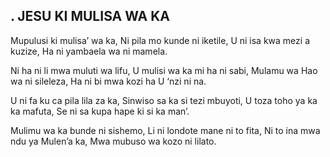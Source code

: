 ## . JESU KI MULISA WA KA

Mupulusi ki mulisa’ wa ka,
Ni pila mo kunde ni iketile,
U ni isa kwa mezi a kuzize,
Ha ni yambaela wa ni mamela.


Ni ha ni li mwa muluti wa lifu,
U mulisi wa ka mi ha ni sabi,
Mulamu wa Hao wa ni sileleza,
Ha ni bi mwa kozi ha U ‘nzi ni na.


U ni fa ku ca pila lila za ka,
Sinwiso sa ka si tezi mbuyoti,
U toza toho ya ka ka mafuta,
Se ni sa kupa hape ki si ka man’.


Mulimu wa ka bunde ni sishemo,
Li ni londote mane ni to fita,
Ni to ina mwa ndu ya Mulen’a ka,
Mwa mubuso wa kozo ni lilato.

